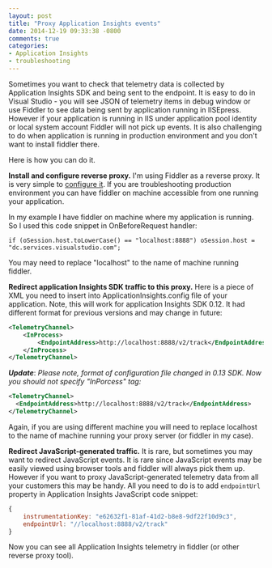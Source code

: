 ```yaml
---
layout: post
title: "Proxy Application Insights events"
date: 2014-12-19 09:33:38 -0800
comments: true
categories: 
- Application Insights 
- troubleshooting
---
```

Sometimes you want to check that telemetry data is collected by Application Insights SDK and being sent to the endpoint. It is easy to do in Visual Studio - you will see JSON of telemetry items in debug window or use Fiddler to see data being sent by application running in IISEpress. However if your application is running in IIS under application pool identity or local system account Fiddler will not pick up events. It is also challenging to do when application is running in production environment and you don't want to install fiddler there.

Here is how you can do it.

**Install and configure reverse proxy.** I'm using Fiddler as a reverse proxy. It is very simple to [configure it](http://docs.telerik.com/fiddler/configure-fiddler/Tasks/UseFiddlerAsReverseProxy). If you are troubleshooting production environment you can have fiddler on machine accessible from one running your application.

In my example I have fiddler on machine where my application is running. So I used this code snippet in OnBeforeRequest handler:
```
if (oSession.host.toLowerCase() == "localhost:8888") oSession.host = "dc.services.visualstudio.com";
```
You may need to replace "localhost" to the name of machine running fiddler.

**Redirect application Insights SDK traffic to this proxy.** Here is a piece of XML you need to insert into ApplicationInsights.config file of your application. Note, this will work for application Insights SDK 0.12. It had different format for previous versions and may change in future:
``` xml
<TelemetryChannel>
	<InProcess>
		<EndpointAddress>http://localhost:8888/v2/track</EndpointAddress>
	</InProcess>
</TelemetryChannel>
```

***Update***: *Please note, format of configuration file changed in 0.13 SDK. Now you should not specify "InPorcess" tag:*
``` xml
<TelemetryChannel>
  <EndpointAddress>http://localhost:8888/v2/track</EndpointAddress>
</TelemetryChannel>
```

Again, if you are using different machine you will need to replace localhost to the name of machine running your proxy server (or fiddler in my case).

**Redirect JavaScript-generated traffic.** It is rare, but sometimes you may want to redirect JavaScript events. It is rare since JavaScript events may be easily viewed using browser tools and fiddler will always pick them up. However if you want to proxy JavaScript-generated telemetry data from all your customers this may be handy. All you need to do is to add ```endpointUrl``` property in Application Insights JavaScript code snippet:
``` js
{
    instrumentationKey: "e62632f1-81af-41d2-b8e8-9df22f10d9c3",
    endpointUrl: "//localhost:8888/v2/track"
}
```
Now you can see all Application Insights telemetry in fiddler (or other reverse proxy tool).